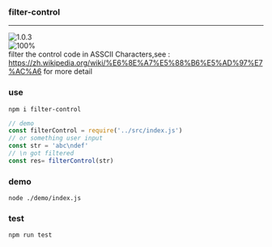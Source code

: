 ### filter-control
-------------------
![1.0.3](https://img.shields.io/badge/filter--control-1.0.3-brightgreen.svg)  
![100%](https://img.shields.io/badge/test-100%25-brightgreen.svg)  
filter the control code in ASSCII Characters,see : https://zh.wikipedia.org/wiki/%E6%8E%A7%E5%88%B6%E5%AD%97%E7%AC%A6 for more detail

### use
```shell
npm i filter-control
```
```javascript
// demo
const filterControl = require('../src/index.js')
// or something user input
const str = 'abc\ndef'
// \n got filtered
const res= filterControl(str)
```
### demo
```shell
node ./demo/index.js
```

### test
```shell
npm run test
```
